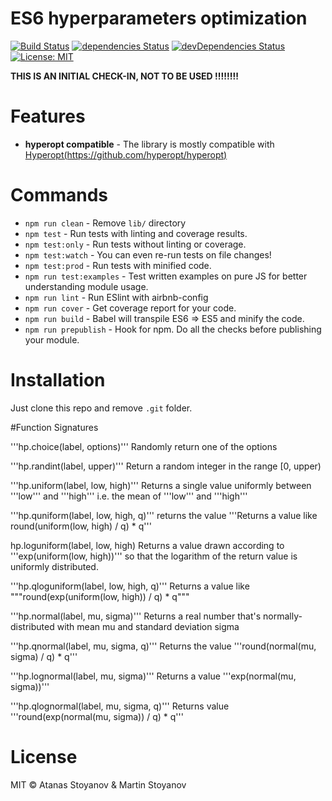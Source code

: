 # ES6 hyperparameters optimization

[![Build Status](https://travis-ci.org/atanasster/hyperjs.svg?branch=master)](https://travis-ci.org/atanasster/hyperjs) [![dependencies Status](https://david-dm.org/atanasster/hyperjs/status.svg)](https://david-dm.org/atanasster/hyperjs) [![devDependencies Status](https://david-dm.org/atanasster/hyperjs/dev-status.svg)](https://david-dm.org/atanasster/hyperjs?type=dev) [![License: MIT](https://img.shields.io/badge/License-MIT-blue.svg)](https://opensource.org/licenses/MIT)

**THIS IS AN INITIAL CHECK-IN, NOT TO BE USED !!!!!!!!**



# Features

* **hyperopt compatible** - The library is mostly compatible with [Hyperopt(https://github.com/hyperopt/hyperopt)](https://github.com/hyperopt/hyperopt) 

# Commands
- `npm run clean` - Remove `lib/` directory
- `npm test` - Run tests with linting and coverage results.
- `npm test:only` - Run tests without linting or coverage.
- `npm test:watch` - You can even re-run tests on file changes!
- `npm test:prod` - Run tests with minified code.
- `npm run test:examples` - Test written examples on pure JS for better understanding module usage.
- `npm run lint` - Run ESlint with airbnb-config
- `npm run cover` - Get coverage report for your code.
- `npm run build` - Babel will transpile ES6 => ES5 and minify the code.
- `npm run prepublish` - Hook for npm. Do all the checks before publishing your module.

# Installation
Just clone this repo and remove `.git` folder.

#Function Signatures

'''hp.choice(label, options)'''
Randomly return one of the options

'''hp.randint(label, upper)'''
Return a random integer in the range [0, upper)

'''hp.uniform(label, low, high)'''
Returns a single value uniformly between '''low''' and '''high''' i.e. the mean of '''low''' and '''high'''

'''hp.quniform(label, low, high, q)'''
returns the value '''Returns a value like round(uniform(low, high) / q) * q'''

hp.loguniform(label, low, high)
Returns a value drawn according to '''exp(uniform(low, high))''' so that the logarithm of the return value is uniformly distributed.

'''hp.qloguniform(label, low, high, q)'''
Returns a value like """round(exp(uniform(low, high)) / q) * q"""

'''hp.normal(label, mu, sigma)'''
Returns a real number that's normally-distributed with mean mu and standard deviation sigma

'''hp.qnormal(label, mu, sigma, q)'''
Returns the value '''round(normal(mu, sigma) / q) * q'''

'''hp.lognormal(label, mu, sigma)'''
Returns a value '''exp(normal(mu, sigma))'''

'''hp.qlognormal(label, mu, sigma, q)'''
Returns value '''round(exp(normal(mu, sigma)) / q) * q'''


# License

MIT © Atanas Stoyanov & Martin Stoyanov
